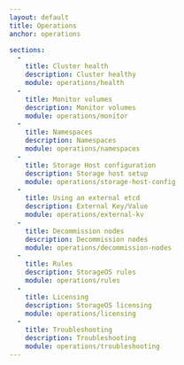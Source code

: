 ```yaml
---
layout: default
title: Operations
anchor: operations

sections:
  -
    title: Cluster health
    description: Cluster healthy
    module: operations/health
  -
    title: Monitor volumes
    description: Monitor volumes
    module: operations/monitor
  -
    title: Namespaces
    description: Namespaces
    module: operations/namespaces
  -
    title: Storage Host configuration
    description: Storage host setup 
    module: operations/storage-host-config
  -
    title: Using an external etcd
    description: External Key/Value
    module: operations/external-kv
  -
    title: Decommission nodes
    description: Decommission nodes
    module: operations/decommission-nodes
  -
    title: Rules
    description: StorageOS rules
    module: operations/rules
  -
    title: Licensing
    description: StorageOS licensing
    module: operations/licensing
  -
    title: Troubleshooting
    description: Troubleshooting
    module: operations/troubleshooting
---
```

